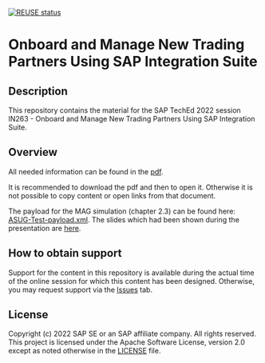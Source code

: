 [![REUSE status](https://api.reuse.software/badge/github.com/SAP-samples/teched2022-IN263)](https://api.reuse.software/info/github.com/SAP-samples/teched2022-IN263)

# Onboard and Manage New Trading Partners Using SAP Integration Suite

## Description

This repository contains the material for the SAP TechEd 2022 session IN263 - Onboard and Manage New Trading Partners Using SAP Integration Suite.  

## Overview

All needed information can be found in the [pdf](https://github.com/TusharPra/asugprecon_b2btpm/Hands_on_TPM.pdf).

<!--
(https://github.com/TusharPra/asugprecon_b2btpm/blob/main/Hands_on_TPM.pdf)
(https://github.com/SAP-samples/teched2022-IN263/blob/main/IN263%20-%20Onboard%20and%20Manage%20New%20Trading%20Partners.pdf). 
-->

It is recommended to download the pdf and then to open it. Otherwise it is not possible to copy content or open links from that document.

The payload for the MAG simulation (chapter 2.3) can be found here: [ASUG-Test-payload.xml](https://raw.githubusercontent.com/SAP-samples/teched2022-IN263/main/Teched-Test-payload.xml?token=GHSAT0AAAAAAB2EJDQ5FXX7273NUDEORCVQY3CRDDA).
The slides which had been shown during the presentation are [here](https://github.com/SAP-samples/teched2022-IN263/blob/main/IN263.pdf).

## How to obtain support

Support for the content in this repository is available during the actual time of the online session for which this content has been designed. Otherwise, you may request support via the [Issues](../../issues) tab.

## License
Copyright (c) 2022 SAP SE or an SAP affiliate company. All rights reserved. This project is licensed under the Apache Software License, version 2.0 except as noted otherwise in the [LICENSE](LICENSES/Apache-2.0.txt) file.
